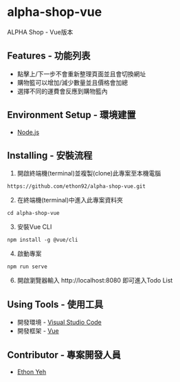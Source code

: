 # alpha-shop-vue

ALPHA Shop - Vue版本

## Features - 功能列表

+ 點擊上/下一步不會重新整理頁面並且會切換網址
+ 購物籃可以增加/減少數量並且價格會加總
+ 選擇不同的運費會反應到購物籃內

## Environment Setup - 環境建置

+ [Node.js](https://nodejs.org/en/)

## Installing - 安裝流程

1. 開啟終端機(terminal)並複製(clone)此專案至本機電腦
```
https://github.com/ethon92/alpha-shop-vue.git
```
2. 在終端機(terminal)中進入此專案資料夾
```
cd alpha-shop-vue
```
3. 安裝Vue CLI
```
npm install -g @vue/cli
```
4. 啟動專案
```
npm run serve
```
6. 開啟瀏覽器輸入 http://localhost:8080 即可進入Todo List

## Using Tools - 使用工具

+ 開發環境 - [Visual Studio Code](https://code.visualstudio.com/)
+ 開發框架 - [Vue](https://v2.vuejs.org/)

## Contributor - 專案開發人員

+ [Ethon Yeh](https://github.com/ethon92)